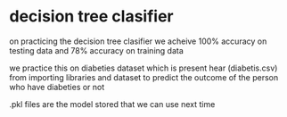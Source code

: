 # decision tree clasifier 
  on practicing the decision tree clasifier we acheive 100% accuracy on testing data and 78% accuracy on training data 

we practice this on diabeties dataset which is present hear (diabetis.csv)
from importing libraries and dataset
to predict the outcome of the person who have diabeties or not 

.pkl files are the model stored that we can use next time 


